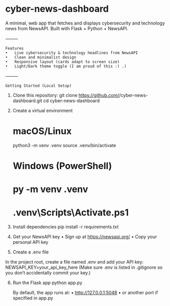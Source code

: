 # cyber-news-dashboard
A minimal, web app that fetches and displays cybersecurity and technology news from NewsAPI.
Built with Flask + Python + NewsAPI.

⸻

    Features
	•	Live cybersecurity & technology headlines from NewsAPI
	•	Clean and minimalist design
	•	Responsive layout (cards adapt to screen size)
	•	Light/Dark theme toggle (I am proud of this :) .)

⸻

    Getting Started (Local Setup)

1. Clone this repository:
    git clone https://github.com/<your-username>/cyber-news-dashboard.git
    cd cyber-news-dashboard

2. Create a virtual environment
    # macOS/Linux
    python3 -m venv .venv
    source .venv/bin/activate

    # Windows (PowerShell)
    # py -m venv .venv
    # .venv\Scripts\Activate.ps1
    
3. Install dependencies
    pip install -r requirements.txt

4. Get your NewsAPI key
	•	Sign up at https://newsapi.org/
	•	Copy your personal API key

5. Create a .env file

In the project root, create a file named .env and add your API key:
    NEWSAPI_KEY=your_api_key_here
            (Make sure .env is listed in .gitignore so you don’t accidentally commit your key.)

6. Run the Flask app
    python app.py

    By default, the app runs at:
	•	http://127.0.0.1:5048
	•	or another port if specified in app.py